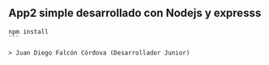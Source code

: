 ## App2 simple desarrollado con Nodejs y expresss

````
npm install
```

> Juan Diego Falcón Córdova (Desarrollador Junior) 